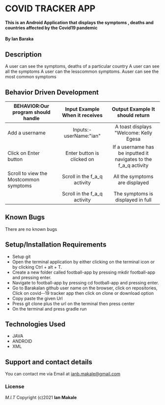 # COVID TRACKER APP

#### This is an Android Application that displays the symptoms , deaths and countries affected by the Covid19 pandemic

#### By **Ian Baraka**

## Description
A user can see the symptoms, deaths of a particular country
A user can see all the symptoms
A user can the lesscommon symptoms.
Auser can see the most common symptoms

## Behavior Driven Development

| BEHAVIOR:Our program should handle |                  Input Example When it receives                   |           Output Example It should return           |
| ---------------------------------- | :---------------------------------------------------------------: | :-------------------------------------------------: |
| Add a username                         |        Inputs:-userName:"ian"|               A toast displays "Welcome: Kelly Egesa              |
| Click on Enter button                          |   Enter button is clicked on|        If a username has be inputted it navigates to the f_a_q activity         |
| Scroll to view the Mostcommon symptoms                          |               Scroll in the f_a_q activity           |               All the symptoms are displayed                 |
                  |              Scroll in the f_a_q activity        |               The symptoms is displayed in full          |

## Known Bugs

There are no known bugs

## Setup/Installation Requirements

- Setup git
- Open the terminal application by either clicking on the terminal icon or by clicking Ctrl + alt + T.
- Create a new folder called football-app by pressing mkdir football-app and pressing enter.
- Navigate to football-app by pressing cd football-app and pressing enter.
- Go to BarakaIan github user name on the browser, click on repositories, Click on covid--19 tracker app then click on clone or download option
- Copy paste the given Url
- Press git clone plus the url on the terminal then press center
- On the terminal and press gradle run


## Technologies Used

- JAVA
- ANDROID
- XML

## Support and contact details

You can contact me via Email at ianb.makale@gmail.com

### License

_M.I.T_
Copyright (c)2021 **Ian Makale**
